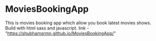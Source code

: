 # MoviesBookingApp
This is movies booking app which allow you book latest movies shows.
Build with html sass and javascript.
link - "https://shubhamsrmn.github.io/MoviesBookingApp/"
